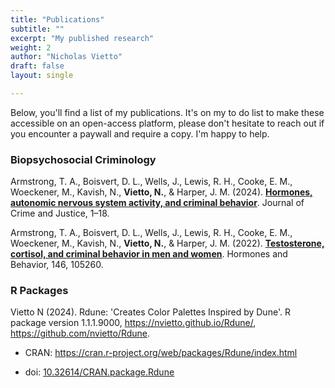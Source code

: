 ```yaml
---
title: "Publications"
subtitle: ""
excerpt: "My published research"
weight: 2
author: "Nicholas Vietto"
draft: false
layout: single

---
```


Below, you'll find a list of my publications. It's on my to do list to make these accessible on an open-access platform, please don't hesitate to reach out if you encounter a paywall and require a copy. I'm happy to help.


### Biopsychosocial Criminology 

Armstrong, T. A., Boisvert, D. L., Wells, J., Lewis, R. H., Cooke, E. M., Woeckener, M., Kavish, N., **Vietto, N.**, & Harper, J. M. (2024). [**Hormones, autonomic nervous system activity, and criminal behavior**](https://doi.org/10.1080/0735648X.2024.2382985). Journal of Crime and Justice, 1–18. 

Armstrong, T. A., Boisvert, D. L., Wells, J., Lewis, R. H., Cooke, E. M., Woeckener, M., Kavish, N., **Vietto, N.**, & Harper, J. M. (2022). [**Testosterone, cortisol, and criminal behavior in men and women**](https://www.sciencedirect.com/science/article/abs/pii/S0018506X22001544). Hormones and Behavior, 146, 105260.


### R Packages 

Vietto N (2024). Rdune: 'Creates Color Palettes Inspired by Dune'. R package version 1.1.1.9000, https://nvietto.github.io/Rdune/, https://github.com/nvietto/Rdune. 

* CRAN: https://cran.r-project.org/web/packages/Rdune/index.html

* doi: [10.32614/CRAN.package.Rdune](https://cran.r-project.org/web/packages/Rdune/index.html)





